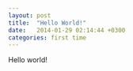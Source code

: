 ```yaml
---
layout: post
title:  "Hello World!"
date:   2014-01-29 02:14:44 +0300
categories: first time
---
```


Hello world!
